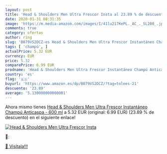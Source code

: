 ```yaml
---
layout: post
title: 'Head & Shoulders Men Ultra Frescor Insta al 23.89 % de descuento'
date: 2020-01-31 08:31:35
image: 'https://m.media-amazon.com/images/I/41lu217KePL._AC_._SL200_.jpg'
comments: true
category: ofertas
author: ring
slug: 'B079VS2DCZ-es Head & Shoulders Men Ultra Frescor Instantáneo Champú...'
tags: [ 'champú', ]
actualPrice: 5.32 EUR
currency: EUR
price: 5.32
comparePrice: 6.99 EUR
prodname: 'Head & Shoulders Men Ultra Frescor Instantáneo Champú Anticaspa - 600 ml'
country: 'es'
flag: '🇪🇸'
buyurl: 'https://www.amazon.es/dp/B079VS2DCZ/?tag=tolees-21'
descuento: '23.89'
average: '5.130000000000001'
---
```


Ahora mismo tienes [Head & Shoulders Men Ultra Frescor Instantáneo Champú Anticaspa - 600 ml](https://www.amazon.es/dp/B079VS2DCZ/?tag=tolees-21) a 5.32 EUR (original: 6.99 EUR) (23.89 %  de descuento) en el siguiente enlace!

[![Head & Shoulders Men Ultra Frescor Insta](https://m.media-amazon.com/images/I/41lu217KePL._AC_._SL200_.jpg)](https://www.amazon.es/dp/B079VS2DCZ/?tag=tolees-21)

🔎:


[🛒 Visítala!!!](https://www.amazon.es/dp/B079VS2DCZ/?tag=tolees-21)
